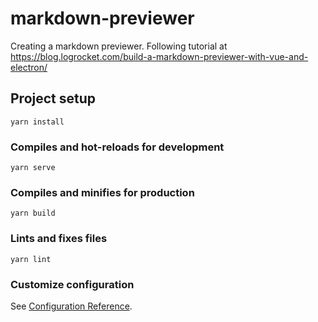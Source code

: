 # markdown-previewer
Creating a markdown previewer. Following tutorial at https://blog.logrocket.com/build-a-markdown-previewer-with-vue-and-electron/

## Project setup
```
yarn install
```

### Compiles and hot-reloads for development
```
yarn serve
```

### Compiles and minifies for production
```
yarn build
```

### Lints and fixes files
```
yarn lint
```

### Customize configuration
See [Configuration Reference](https://cli.vuejs.org/config/).
